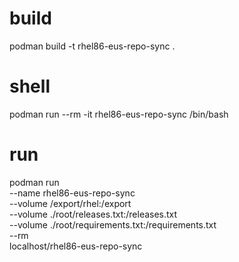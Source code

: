# build
podman build -t rhel86-eus-repo-sync .

# shell
podman run --rm -it rhel86-eus-repo-sync /bin/bash

# run
podman run \
--name rhel86-eus-repo-sync \
--volume /export/rhel:/export \
--volume ./root/releases.txt:/releases.txt \
--volume ./root/requirements.txt:/requirements.txt \
--rm \
localhost/rhel86-eus-repo-sync

